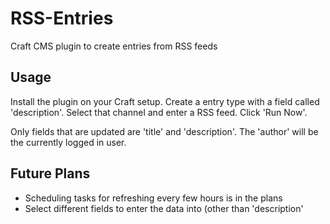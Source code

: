# RSS-Entries
Craft CMS plugin to create entries from RSS feeds

## Usage

Install the plugin on your Craft setup. Create a entry type with a field called 'description'. Select that channel and enter a RSS feed. Click 'Run Now'. 

Only fields that are updated are 'title' and 'description'. The 'author' will be the currently logged in user.

## Future Plans

- Scheduling tasks for refreshing every few hours is in the plans
- Select different fields to enter the data into (other than 'description'
